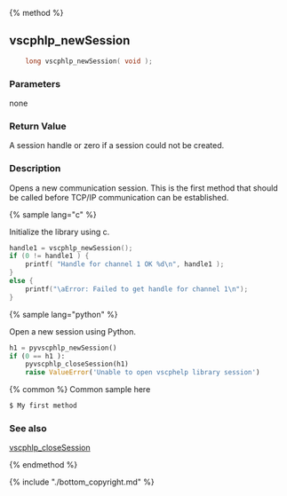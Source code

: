{% method %}
## vscphlp_newSession

```c
    long vscphlp_newSession( void );

```

### Parameters
none

### Return Value
A session handle or zero if a session could not be created. 

### Description

Opens a new communication session. This is the first method that should be called before TCP/IP communication can be established. 

{% sample lang="c" %}

Initialize the library using c.

```c
handle1 = vscphlp_newSession();
if (0 != handle1 ) {
    printf( "Handle for channel 1 OK %d\n", handle1 );
}
else {
    printf("\aError: Failed to get handle for channel 1\n");
}
```
{% sample lang="python" %}

Open a new session using Python.

```python
h1 = pyvscphlp_newSession()
if (0 == h1 ):
    pyvscphlp_closeSession(h1)
    raise ValueError('Unable to open vscphelp library session')
```

{% common %}
Common sample here

```bash
$ My first method
```

### See also
[vscphlp_closeSession](vscphlp_closesession.md)

{% endmethod %}

{% include "./bottom_copyright.md" %}